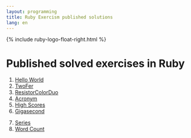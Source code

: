 ```yaml
---
layout: programming
title: Ruby Exercism published solutions
lang: en
---
```

{% include ruby-logo-float-right.html %}

# Published solved exercises in Ruby

<div class="row">
<!-- First Column -->
<div class="col">
  <ol start="1">
    <li><a href="https://exercism.io/tracks/ruby/exercises/hello-world/solutions/33981b57b47040ce886fd97b7e814591">Hello World</a></li>
    <li><a href="https://exercism.io/tracks/ruby/exercises/two-fer/solutions/caad469a736743c0ae3eaac79bca14a4">TwoFer</a></li>
    <li><a href="https://exercism.io/tracks/ruby/exercises/resistor-color-duo/solutions/56ed92dab5954f0a9a7e6b57979a813b">ResistorColorDuo</a></li>
    <li><a href="https://exercism.io/tracks/ruby/exercises/acronym/solutions/5cf1fe890a2447a4948e66cbea03e1cc">Acronym</a></li>
    <li><a href="https://exercism.io/tracks/ruby/exercises/high-scores/solutions/96c37b939a25446eb2c19d2e9a4773bf">High Scores</a></li>
    <li><a href="https://exercism.io/tracks/ruby/exercises/gigasecond/solutions/740502610c854c21ad59b2c2a9694d57">Gigasecond</a></li>
  </ol>
</div>
<!-- Second Column -->
<div class="col">
  <ol start="7">
    <li><a href="https://exercism.io/tracks/ruby/exercises/series/solutions/133718d403a94ce287660b2708ed78b6">Series</a></li>
    <li><a href="https://exercism.io/tracks/ruby/exercises/word-count/solutions/217bb68b5cbc46b28bc4e3a80b21ee53">Word Count</a></li>
  </ol>

</div>
<!-- Third Column -->
<div class="col">
  <ol start="13">
  </ol>
</div>

</div>

